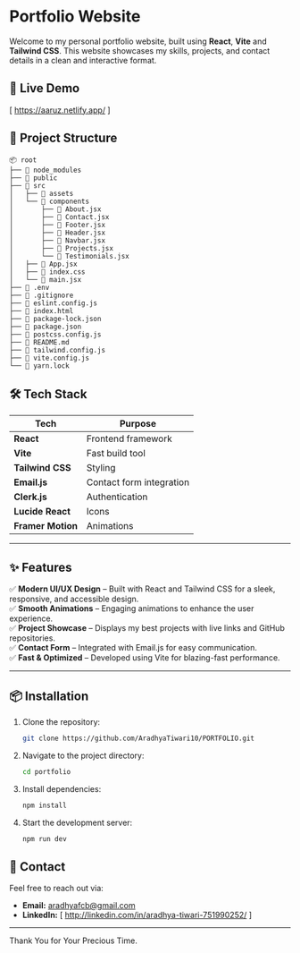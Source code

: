 # Portfolio Website

Welcome to my personal portfolio website, built using **React**, **Vite** and **Tailwind CSS**. This website showcases my skills, projects, and contact details in a clean and interactive format.

## 🚀 Live Demo
[ https://aaruz.netlify.app/ ]

## 📂 Project Structure

```
📦 root
├── 📁 node_modules
├── 📁 public
├── 📁 src
│   ├── 📁 assets
│   └── 📁 components
│       ├── 📄 About.jsx
│       ├── 📄 Contact.jsx
│       ├── 📄 Footer.jsx
│       ├── 📄 Header.jsx
│       ├── 📄 Navbar.jsx
│       ├── 📄 Projects.jsx
│       └── 📄 Testimonials.jsx
│   ├── 📄 App.jsx
│   ├── 📄 index.css
│   └── 📄 main.jsx
├── 📄 .env
├── 📄 .gitignore
├── 📄 eslint.config.js
├── 📄 index.html
├── 📄 package-lock.json
├── 📄 package.json
├── 📄 postcss.config.js
├── 📄 README.md
├── 📄 tailwind.config.js
├── 📄 vite.config.js
└── 📄 yarn.lock
```

## 🛠️ Tech Stack  

| Tech | Purpose |
|------|---------|
| **React** | Frontend framework |
| **Vite** | Fast build tool |
| **Tailwind CSS** | Styling |
| **Email.js** | Contact form integration |
| **Clerk.js** | Authentication |
| **Lucide React** | Icons |
| **Framer Motion** | Animations |

---
## ✨ Features

✅ **Modern UI/UX Design** – Built with React and Tailwind CSS for a sleek, responsive, and accessible design.  
✅ **Smooth Animations** – Engaging animations to enhance the user experience.  
✅ **Project Showcase** – Displays my best projects with live links and GitHub repositories.  
✅ **Contact Form** – Integrated with Email.js for easy communication.  
✅ **Fast & Optimized** – Developed using Vite for blazing-fast performance.  

---

## 📦 Installation

1. Clone the repository:
   ```sh
   git clone https://github.com/AradhyaTiwari10/PORTFOLIO.git
   ```
2. Navigate to the project directory:
   ```sh
   cd portfolio
   ```
3. Install dependencies:
   ```sh
   npm install
   ```
4. Start the development server:
   ```sh
   npm run dev
   ```

## 📧 Contact

Feel free to reach out via:
- **Email:** aradhyafcb@gmail.com
- **LinkedIn:** [ http://linkedin.com/in/aradhya-tiwari-751990252/ ]

---

Thank You for Your Precious Time.
